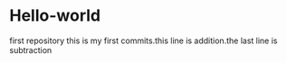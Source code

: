 # Hello-world
first repository
this is my first commits.this line is addition.the last line is subtraction
